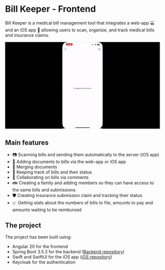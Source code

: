 # Bill Keeper - Frontend

Bill Keeper is a medical bill management tool that integrates a web-app 💻 and an iOS app 📱 allowing users to scan, organize, and track medical bills and insurance claims.

![Sneakpeek](/sneakpeek.gif)

## Main features

* 📷 Scanning bills and sending them automatically to the server (iOS app)
* 📄 Adding documents to bills via the web-app or iOS app
* 📂 Merging documents
* 🔎 Keeping track of bills and their status
* 💬 Collaborating on bills via comments
* 👪 Creating a family and adding members so they can have access to the same bills and submissions
* 🛡️ Creating insurance submission claim and tracking their status
* 📈 Getting stats about the numbers of bills to file, amounts to pay and amounts waiting to be reimbursed

## The project

The project has been built using:

* Angular 20 for the frontend
* Spring Boot 3.5.3 for the backend ([Backend repository](https://github.com/maximehutinet/BillKeeper-Backend))
* Swift and SwiftUI for the iOS app ([iOS repository](https://github.com/maximehutinet/BillKeeper-iOS))
* Keycloak for the authentication

